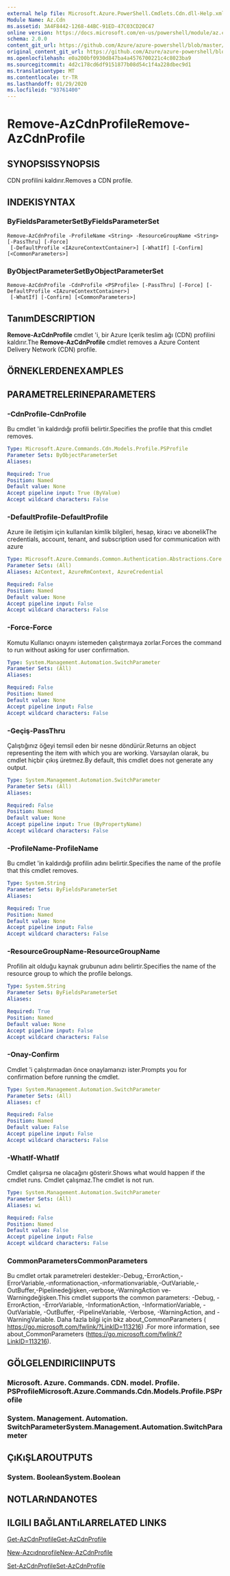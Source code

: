 ```yaml
---
external help file: Microsoft.Azure.PowerShell.Cmdlets.Cdn.dll-Help.xml
Module Name: Az.Cdn
ms.assetid: 3A4F8442-1268-44BC-91ED-47C03CD20C47
online version: https://docs.microsoft.com/en-us/powershell/module/az.cdn/remove-azcdnprofile
schema: 2.0.0
content_git_url: https://github.com/Azure/azure-powershell/blob/master/src/Cdn/Cdn/help/Remove-AzCdnProfile.md
original_content_git_url: https://github.com/Azure/azure-powershell/blob/master/src/Cdn/Cdn/help/Remove-AzCdnProfile.md
ms.openlocfilehash: e0a200bf0930d847ba4a4576700221c4c8023ba9
ms.sourcegitcommit: 4d2c178cd6df9151877b08d54c1f4a228dbec9d1
ms.translationtype: MT
ms.contentlocale: tr-TR
ms.lasthandoff: 01/29/2020
ms.locfileid: "93761400"
---
```

# <span data-ttu-id="34b94-101">Remove-AzCdnProfile</span><span class="sxs-lookup"><span data-stu-id="34b94-101">Remove-AzCdnProfile</span></span>

## <span data-ttu-id="34b94-102">SYNOPSIS</span><span class="sxs-lookup"><span data-stu-id="34b94-102">SYNOPSIS</span></span>
<span data-ttu-id="34b94-103">CDN profilini kaldırır.</span><span class="sxs-lookup"><span data-stu-id="34b94-103">Removes a CDN profile.</span></span>

## <span data-ttu-id="34b94-104">INDEKI</span><span class="sxs-lookup"><span data-stu-id="34b94-104">SYNTAX</span></span>

### <span data-ttu-id="34b94-105">ByFieldsParameterSet</span><span class="sxs-lookup"><span data-stu-id="34b94-105">ByFieldsParameterSet</span></span>
```
Remove-AzCdnProfile -ProfileName <String> -ResourceGroupName <String> [-PassThru] [-Force]
 [-DefaultProfile <IAzureContextContainer>] [-WhatIf] [-Confirm] [<CommonParameters>]
```

### <span data-ttu-id="34b94-106">ByObjectParameterSet</span><span class="sxs-lookup"><span data-stu-id="34b94-106">ByObjectParameterSet</span></span>
```
Remove-AzCdnProfile -CdnProfile <PSProfile> [-PassThru] [-Force] [-DefaultProfile <IAzureContextContainer>]
 [-WhatIf] [-Confirm] [<CommonParameters>]
```

## <span data-ttu-id="34b94-107">Tanım</span><span class="sxs-lookup"><span data-stu-id="34b94-107">DESCRIPTION</span></span>
<span data-ttu-id="34b94-108">**Remove-AzCdnProfile** cmdlet 'i, bir Azure Içerik teslim ağı (CDN) profilini kaldırır.</span><span class="sxs-lookup"><span data-stu-id="34b94-108">The **Remove-AzCdnProfile** cmdlet removes a Azure Content Delivery Network (CDN) profile.</span></span>

## <span data-ttu-id="34b94-109">ÖRNEKLERDEN</span><span class="sxs-lookup"><span data-stu-id="34b94-109">EXAMPLES</span></span>

## <span data-ttu-id="34b94-110">PARAMETRELERINE</span><span class="sxs-lookup"><span data-stu-id="34b94-110">PARAMETERS</span></span>

### <span data-ttu-id="34b94-111">-CdnProfile</span><span class="sxs-lookup"><span data-stu-id="34b94-111">-CdnProfile</span></span>
<span data-ttu-id="34b94-112">Bu cmdlet 'in kaldırdığı profili belirtir.</span><span class="sxs-lookup"><span data-stu-id="34b94-112">Specifies the profile that this cmdlet removes.</span></span>

```yaml
Type: Microsoft.Azure.Commands.Cdn.Models.Profile.PSProfile
Parameter Sets: ByObjectParameterSet
Aliases:

Required: True
Position: Named
Default value: None
Accept pipeline input: True (ByValue)
Accept wildcard characters: False
```

### <span data-ttu-id="34b94-113">-DefaultProfile</span><span class="sxs-lookup"><span data-stu-id="34b94-113">-DefaultProfile</span></span>
<span data-ttu-id="34b94-114">Azure ile iletişim için kullanılan kimlik bilgileri, hesap, kiracı ve abonelik</span><span class="sxs-lookup"><span data-stu-id="34b94-114">The credentials, account, tenant, and subscription used for communication with azure</span></span>

```yaml
Type: Microsoft.Azure.Commands.Common.Authentication.Abstractions.Core.IAzureContextContainer
Parameter Sets: (All)
Aliases: AzContext, AzureRmContext, AzureCredential

Required: False
Position: Named
Default value: None
Accept pipeline input: False
Accept wildcard characters: False
```

### <span data-ttu-id="34b94-115">-Force</span><span class="sxs-lookup"><span data-stu-id="34b94-115">-Force</span></span>
<span data-ttu-id="34b94-116">Komutu Kullanıcı onayını istemeden çalıştırmaya zorlar.</span><span class="sxs-lookup"><span data-stu-id="34b94-116">Forces the command to run without asking for user confirmation.</span></span>

```yaml
Type: System.Management.Automation.SwitchParameter
Parameter Sets: (All)
Aliases:

Required: False
Position: Named
Default value: None
Accept pipeline input: False
Accept wildcard characters: False
```

### <span data-ttu-id="34b94-117">-Geçiş</span><span class="sxs-lookup"><span data-stu-id="34b94-117">-PassThru</span></span>
<span data-ttu-id="34b94-118">Çalıştığınız öğeyi temsil eden bir nesne döndürür.</span><span class="sxs-lookup"><span data-stu-id="34b94-118">Returns an object representing the item with which you are working.</span></span>
<span data-ttu-id="34b94-119">Varsayılan olarak, bu cmdlet hiçbir çıkış üretmez.</span><span class="sxs-lookup"><span data-stu-id="34b94-119">By default, this cmdlet does not generate any output.</span></span>

```yaml
Type: System.Management.Automation.SwitchParameter
Parameter Sets: (All)
Aliases:

Required: False
Position: Named
Default value: None
Accept pipeline input: True (ByPropertyName)
Accept wildcard characters: False
```

### <span data-ttu-id="34b94-120">-ProfileName</span><span class="sxs-lookup"><span data-stu-id="34b94-120">-ProfileName</span></span>
<span data-ttu-id="34b94-121">Bu cmdlet 'in kaldırdığı profilin adını belirtir.</span><span class="sxs-lookup"><span data-stu-id="34b94-121">Specifies the name of the profile that this cmdlet removes.</span></span>

```yaml
Type: System.String
Parameter Sets: ByFieldsParameterSet
Aliases:

Required: True
Position: Named
Default value: None
Accept pipeline input: False
Accept wildcard characters: False
```

### <span data-ttu-id="34b94-122">-ResourceGroupName</span><span class="sxs-lookup"><span data-stu-id="34b94-122">-ResourceGroupName</span></span>
<span data-ttu-id="34b94-123">Profilin ait olduğu kaynak grubunun adını belirtir.</span><span class="sxs-lookup"><span data-stu-id="34b94-123">Specifies the name of the resource group to which the profile belongs.</span></span>

```yaml
Type: System.String
Parameter Sets: ByFieldsParameterSet
Aliases:

Required: True
Position: Named
Default value: None
Accept pipeline input: False
Accept wildcard characters: False
```

### <span data-ttu-id="34b94-124">-Onay</span><span class="sxs-lookup"><span data-stu-id="34b94-124">-Confirm</span></span>
<span data-ttu-id="34b94-125">Cmdlet 'i çalıştırmadan önce onaylamanızı ister.</span><span class="sxs-lookup"><span data-stu-id="34b94-125">Prompts you for confirmation before running the cmdlet.</span></span>

```yaml
Type: System.Management.Automation.SwitchParameter
Parameter Sets: (All)
Aliases: cf

Required: False
Position: Named
Default value: False
Accept pipeline input: False
Accept wildcard characters: False
```

### <span data-ttu-id="34b94-126">-WhatIf</span><span class="sxs-lookup"><span data-stu-id="34b94-126">-WhatIf</span></span>
<span data-ttu-id="34b94-127">Cmdlet çalışırsa ne olacağını gösterir.</span><span class="sxs-lookup"><span data-stu-id="34b94-127">Shows what would happen if the cmdlet runs.</span></span>
<span data-ttu-id="34b94-128">Cmdlet çalışmaz.</span><span class="sxs-lookup"><span data-stu-id="34b94-128">The cmdlet is not run.</span></span>

```yaml
Type: System.Management.Automation.SwitchParameter
Parameter Sets: (All)
Aliases: wi

Required: False
Position: Named
Default value: False
Accept pipeline input: False
Accept wildcard characters: False
```

### <span data-ttu-id="34b94-129">CommonParameters</span><span class="sxs-lookup"><span data-stu-id="34b94-129">CommonParameters</span></span>
<span data-ttu-id="34b94-130">Bu cmdlet ortak parametreleri destekler:-Debug,-ErrorAction,-ErrorVariable,-ınformationaction,-ınformationvariable,-OutVariable,-OutBuffer,-Pipelinedeğişken,-verbose,-WarningAction ve-Warningdeğişken.</span><span class="sxs-lookup"><span data-stu-id="34b94-130">This cmdlet supports the common parameters: -Debug, -ErrorAction, -ErrorVariable, -InformationAction, -InformationVariable, -OutVariable, -OutBuffer, -PipelineVariable, -Verbose, -WarningAction, and -WarningVariable.</span></span> <span data-ttu-id="34b94-131">Daha fazla bilgi için bkz about_CommonParameters ( https://go.microsoft.com/fwlink/?LinkID=113216) .</span><span class="sxs-lookup"><span data-stu-id="34b94-131">For more information, see about_CommonParameters (https://go.microsoft.com/fwlink/?LinkID=113216).</span></span>

## <span data-ttu-id="34b94-132">GÖLGELENDIRICI</span><span class="sxs-lookup"><span data-stu-id="34b94-132">INPUTS</span></span>

### <span data-ttu-id="34b94-133">Microsoft. Azure. Commands. CDN. model. Profile. PSProfile</span><span class="sxs-lookup"><span data-stu-id="34b94-133">Microsoft.Azure.Commands.Cdn.Models.Profile.PSProfile</span></span>

### <span data-ttu-id="34b94-134">System. Management. Automation. SwitchParameter</span><span class="sxs-lookup"><span data-stu-id="34b94-134">System.Management.Automation.SwitchParameter</span></span>

## <span data-ttu-id="34b94-135">ÇıKıŞLAR</span><span class="sxs-lookup"><span data-stu-id="34b94-135">OUTPUTS</span></span>

### <span data-ttu-id="34b94-136">System. Boolean</span><span class="sxs-lookup"><span data-stu-id="34b94-136">System.Boolean</span></span>

## <span data-ttu-id="34b94-137">NOTLARıNDA</span><span class="sxs-lookup"><span data-stu-id="34b94-137">NOTES</span></span>

## <span data-ttu-id="34b94-138">ILGILI BAĞLANTıLAR</span><span class="sxs-lookup"><span data-stu-id="34b94-138">RELATED LINKS</span></span>

[<span data-ttu-id="34b94-139">Get-AzCdnProfile</span><span class="sxs-lookup"><span data-stu-id="34b94-139">Get-AzCdnProfile</span></span>](./Get-AzCdnProfile.md)

[<span data-ttu-id="34b94-140">New-Azcıdnprofile</span><span class="sxs-lookup"><span data-stu-id="34b94-140">New-AzCdnProfile</span></span>](./New-AzCdnProfile.md)

[<span data-ttu-id="34b94-141">Set-AzCdnProfile</span><span class="sxs-lookup"><span data-stu-id="34b94-141">Set-AzCdnProfile</span></span>](./Set-AzCdnProfile.md)


